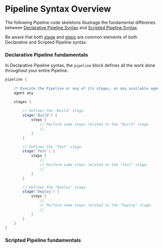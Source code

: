 # Pipeline Syntax Overview


The following Pipeline code skeletons illustrage the fundamental differenes between [Declarative Pipeline Syntax](https://) and [Scripted Pipeline Syntax](https://).

Be aware that both [stage](concepts.md#stage) and [steps](concepts.md#step) are common elements of both Declarative and Scripted Pipeline syntax.


### Declarative Pipeline fundamentals

In Declarative Pipeline syntax, the `pipeline` block defines all the work done throughout your entire Pipeline.

```groovy
pipeline {
    
    /* Execute the Pipeline or any of its stages, on any available agent. */ 
    agent any

    stages {
    
        // Defines the "Build" stage.
        stage('Build') {
            steps {
                // Perform some steps related to the "Build" stage.
                //
            }
        }

        // Defines the "Test" stage.
        stage('Test') {
            steps {
                // 
                // Perform some steps related to the "Test" stage.
                //
            }
        }

        // Defines the "Deploy" stage.
        stage('Deploy') {
            steps {
                // 
                // Perform some steps related to the "Deploy" stage.
                //
            }
        }
    }
}
```


### Scripted Pipeline fundamentals